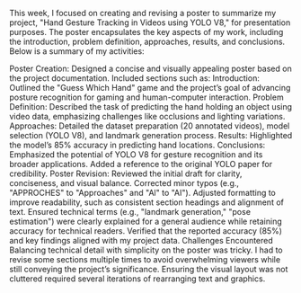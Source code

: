 This week, I focused on creating and revising a poster to summarize my project, "Hand Gesture Tracking in Videos using YOLO V8," for presentation purposes. The poster encapsulates the key aspects of my work, including the introduction, problem definition, approaches, results, and conclusions. Below is a summary of my activities:

Poster Creation:
Designed a concise and visually appealing poster based on the project documentation.
Included sections such as:
Introduction: Outlined the "Guess Which Hand" game and the project’s goal of advancing posture recognition for gaming and human-computer interaction.
Problem Definition: Described the task of predicting the hand holding an object using video data, emphasizing challenges like occlusions and lighting variations.
Approaches: Detailed the dataset preparation (20 annotated videos), model selection (YOLO V8), and landmark generation process.
Results: Highlighted the model’s 85% accuracy in predicting hand locations.
Conclusions: Emphasized the potential of YOLO V8 for gesture recognition and its broader applications.
Added a reference to the original YOLO paper for credibility.
Poster Revision:
Reviewed the initial draft for clarity, conciseness, and visual balance.
Corrected minor typos (e.g., "APPROCHES" to "Approaches" and "Al" to "AI").
Adjusted formatting to improve readability, such as consistent section headings and alignment of text.
Ensured technical terms (e.g., "landmark generation," "pose estimation") were clearly explained for a general audience while retaining accuracy for technical readers.
Verified that the reported accuracy (85%) and key findings aligned with my project data.
Challenges Encountered
Balancing technical detail with simplicity on the poster was tricky. I had to revise some sections multiple times to avoid overwhelming viewers while still conveying the project’s significance.
Ensuring the visual layout was not cluttered required several iterations of rearranging text and graphics.
